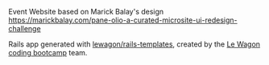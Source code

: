 Event Website based on Marick Balay's design 
https://marickbalay.com/pane-olio-a-curated-microsite-ui-redesign-challenge


Rails app generated with [lewagon/rails-templates](https://github.com/lewagon/rails-templates), created by the [Le Wagon coding bootcamp](https://www.lewagon.com) team.
